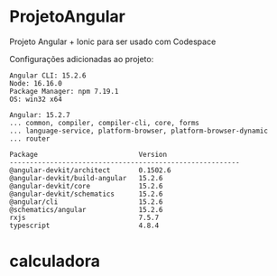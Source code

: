 # ProjetoAngular
Projeto Angular + Ionic para ser usado com Codespace


Configurações adicionadas ao projeto:

    Angular CLI: 15.2.6
    Node: 16.16.0
    Package Manager: npm 7.19.1
    OS: win32 x64

    Angular: 15.2.7
    ... common, compiler, compiler-cli, core, forms
    ... language-service, platform-browser, platform-browser-dynamic
    ... router

    Package                         Version
    ---------------------------------------------------------
    @angular-devkit/architect       0.1502.6
    @angular-devkit/build-angular   15.2.6
    @angular-devkit/core            15.2.6
    @angular-devkit/schematics      15.2.6
    @angular/cli                    15.2.6
    @schematics/angular             15.2.6
    rxjs                            7.5.7
    typescript                      4.8.4
# calculadora
